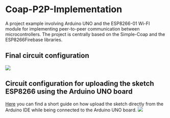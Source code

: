 # Coap-P2P-Implementation
A project example involving Arduino UNO and the ESP8266-01 Wi-FI module for implementing peer-to-peer communication between microcontrollers. The project is centrally based on the Simple-Coap and the ESP8266Firebase libraries.
## Final circuit configuration
![][main]
## Circuit configuration for uploading the sketch ESP8266 using the Arduino UNO board
[Here](https://www.hackster.io/ROBINTHOMAS/programming-esp8266-esp-01-with-arduino-011389) you can find a short guide on how upload the sketch directly from the Arduino IDE while being connected to the Arduino UNO board.
![][circuit]

[main]: https://raw.githubusercontent.com/bersa125/Coap-P2P-Implementation/master/img/circuit_main.png
[circuit]: https://raw.githubusercontent.com/bersa125/Coap-P2P-Implementation/master/img/circuit_code.png
